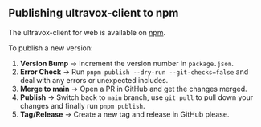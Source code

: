 ## Publishing ultravox-client to npm

The ultravox-client for web is available on [npm](https://www.npmjs.com/package/ultravox-client).

To publish a new version:

1. **Version Bump** → Increment the version number in `package.json`.
1. **Error Check** → Run `pnpm publish --dry-run --git-checks=false` and deal with any errors or unexpected includes.
1. **Merge to main** → Open a PR in GitHub and get the changes merged.
1. **Publish** → Switch back to `main` branch, use `git pull` to pull down your changes and finally run `pnpm publish`.
1. **Tag/Release** → Create a new tag and release in GitHub please.
